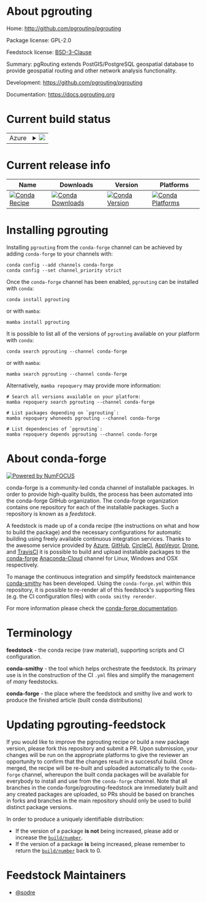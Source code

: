About pgrouting
===============

Home: http://github.com/pgrouting/pgrouting

Package license: GPL-2.0

Feedstock license: [BSD-3-Clause](https://github.com/conda-forge/pgrouting-feedstock/blob/main/LICENSE.txt)

Summary: pgRouting extends PostGIS/PostgreSQL geospatial database to provide geospatial routing and other network analysis functionality.

Development: https://github.com/pgrouting/pgrouting

Documentation: https://docs.pgrouting.org

Current build status
====================


<table>
    
  <tr>
    <td>Azure</td>
    <td>
      <details>
        <summary>
          <a href="https://dev.azure.com/conda-forge/feedstock-builds/_build/latest?definitionId=4067&branchName=main">
            <img src="https://dev.azure.com/conda-forge/feedstock-builds/_apis/build/status/pgrouting-feedstock?branchName=main">
          </a>
        </summary>
        <table>
          <thead><tr><th>Variant</th><th>Status</th></tr></thead>
          <tbody><tr>
              <td>linux_64_postgresql10.4</td>
              <td>
                <a href="https://dev.azure.com/conda-forge/feedstock-builds/_build/latest?definitionId=4067&branchName=main">
                  <img src="https://dev.azure.com/conda-forge/feedstock-builds/_apis/build/status/pgrouting-feedstock?branchName=main&jobName=linux&configuration=linux%20linux_64_postgresql10.4" alt="variant">
                </a>
              </td>
            </tr><tr>
              <td>linux_64_postgresql9.6</td>
              <td>
                <a href="https://dev.azure.com/conda-forge/feedstock-builds/_build/latest?definitionId=4067&branchName=main">
                  <img src="https://dev.azure.com/conda-forge/feedstock-builds/_apis/build/status/pgrouting-feedstock?branchName=main&jobName=linux&configuration=linux%20linux_64_postgresql9.6" alt="variant">
                </a>
              </td>
            </tr><tr>
              <td>osx_64_postgresql10.4</td>
              <td>
                <a href="https://dev.azure.com/conda-forge/feedstock-builds/_build/latest?definitionId=4067&branchName=main">
                  <img src="https://dev.azure.com/conda-forge/feedstock-builds/_apis/build/status/pgrouting-feedstock?branchName=main&jobName=osx&configuration=osx%20osx_64_postgresql10.4" alt="variant">
                </a>
              </td>
            </tr><tr>
              <td>osx_64_postgresql9.6</td>
              <td>
                <a href="https://dev.azure.com/conda-forge/feedstock-builds/_build/latest?definitionId=4067&branchName=main">
                  <img src="https://dev.azure.com/conda-forge/feedstock-builds/_apis/build/status/pgrouting-feedstock?branchName=main&jobName=osx&configuration=osx%20osx_64_postgresql9.6" alt="variant">
                </a>
              </td>
            </tr>
          </tbody>
        </table>
      </details>
    </td>
  </tr>
</table>

Current release info
====================

| Name | Downloads | Version | Platforms |
| --- | --- | --- | --- |
| [![Conda Recipe](https://img.shields.io/badge/recipe-pgrouting-green.svg)](https://anaconda.org/conda-forge/pgrouting) | [![Conda Downloads](https://img.shields.io/conda/dn/conda-forge/pgrouting.svg)](https://anaconda.org/conda-forge/pgrouting) | [![Conda Version](https://img.shields.io/conda/vn/conda-forge/pgrouting.svg)](https://anaconda.org/conda-forge/pgrouting) | [![Conda Platforms](https://img.shields.io/conda/pn/conda-forge/pgrouting.svg)](https://anaconda.org/conda-forge/pgrouting) |

Installing pgrouting
====================

Installing `pgrouting` from the `conda-forge` channel can be achieved by adding `conda-forge` to your channels with:

```
conda config --add channels conda-forge
conda config --set channel_priority strict
```

Once the `conda-forge` channel has been enabled, `pgrouting` can be installed with `conda`:

```
conda install pgrouting
```

or with `mamba`:

```
mamba install pgrouting
```

It is possible to list all of the versions of `pgrouting` available on your platform with `conda`:

```
conda search pgrouting --channel conda-forge
```

or with `mamba`:

```
mamba search pgrouting --channel conda-forge
```

Alternatively, `mamba repoquery` may provide more information:

```
# Search all versions available on your platform:
mamba repoquery search pgrouting --channel conda-forge

# List packages depending on `pgrouting`:
mamba repoquery whoneeds pgrouting --channel conda-forge

# List dependencies of `pgrouting`:
mamba repoquery depends pgrouting --channel conda-forge
```


About conda-forge
=================

[![Powered by
NumFOCUS](https://img.shields.io/badge/powered%20by-NumFOCUS-orange.svg?style=flat&colorA=E1523D&colorB=007D8A)](https://numfocus.org)

conda-forge is a community-led conda channel of installable packages.
In order to provide high-quality builds, the process has been automated into the
conda-forge GitHub organization. The conda-forge organization contains one repository
for each of the installable packages. Such a repository is known as a *feedstock*.

A feedstock is made up of a conda recipe (the instructions on what and how to build
the package) and the necessary configurations for automatic building using freely
available continuous integration services. Thanks to the awesome service provided by
[Azure](https://azure.microsoft.com/en-us/services/devops/), [GitHub](https://github.com/),
[CircleCI](https://circleci.com/), [AppVeyor](https://www.appveyor.com/),
[Drone](https://cloud.drone.io/welcome), and [TravisCI](https://travis-ci.com/)
it is possible to build and upload installable packages to the
[conda-forge](https://anaconda.org/conda-forge) [Anaconda-Cloud](https://anaconda.org/)
channel for Linux, Windows and OSX respectively.

To manage the continuous integration and simplify feedstock maintenance
[conda-smithy](https://github.com/conda-forge/conda-smithy) has been developed.
Using the ``conda-forge.yml`` within this repository, it is possible to re-render all of
this feedstock's supporting files (e.g. the CI configuration files) with ``conda smithy rerender``.

For more information please check the [conda-forge documentation](https://conda-forge.org/docs/).

Terminology
===========

**feedstock** - the conda recipe (raw material), supporting scripts and CI configuration.

**conda-smithy** - the tool which helps orchestrate the feedstock.
                   Its primary use is in the construction of the CI ``.yml`` files
                   and simplify the management of *many* feedstocks.

**conda-forge** - the place where the feedstock and smithy live and work to
                  produce the finished article (built conda distributions)


Updating pgrouting-feedstock
============================

If you would like to improve the pgrouting recipe or build a new
package version, please fork this repository and submit a PR. Upon submission,
your changes will be run on the appropriate platforms to give the reviewer an
opportunity to confirm that the changes result in a successful build. Once
merged, the recipe will be re-built and uploaded automatically to the
`conda-forge` channel, whereupon the built conda packages will be available for
everybody to install and use from the `conda-forge` channel.
Note that all branches in the conda-forge/pgrouting-feedstock are
immediately built and any created packages are uploaded, so PRs should be based
on branches in forks and branches in the main repository should only be used to
build distinct package versions.

In order to produce a uniquely identifiable distribution:
 * If the version of a package **is not** being increased, please add or increase
   the [``build/number``](https://docs.conda.io/projects/conda-build/en/latest/resources/define-metadata.html#build-number-and-string).
 * If the version of a package **is** being increased, please remember to return
   the [``build/number``](https://docs.conda.io/projects/conda-build/en/latest/resources/define-metadata.html#build-number-and-string)
   back to 0.

Feedstock Maintainers
=====================

* [@sodre](https://github.com/sodre/)

